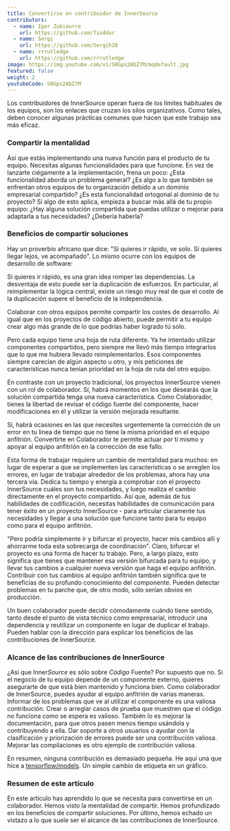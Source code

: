 ```yaml
---
title: Convertirse en contribuidor de InnerSource
contributors:
  - name: Igor Zubiaurre
    url: https://github.com/fioddor
  - name: Sergi
    url: https://github.com/Sergih28
  - name: rrrutledge
    url: https://github.com/rrrutledge
image: https://img.youtube.com/vi/S0Gps2AbZ7M/mqdefault.jpg
featured: false
weight: 2
youtubeCode: S0Gps2AbZ7M
---
```

<div class="paragraph">
<p>Los contribuidores de InnerSource operan fuera de los límites habituales de los equipos, son los enlaces que cruzan los silos organizativos. Como tales, deben conocer algunas prácticas comunes que hacen que este trabajo sea más eficaz.</p>
</div>
<div class="sect2">
<h3 id="_compartir_la_mentalidad">Compartir la mentalidad</h3>
<div class="paragraph">
<p>Así que estás implementando una nueva función para el producto de tu equipo. Necesitas algunas funcionalidades para que funcione. En vez de lanzarte ciégamente a la implementación, frena un poco: ¿Esta funcionalidad aborda un problema general? ¿Es algo a lo que también se enfrentan otros equipos de tu organización debido a un dominio empresarial compartido? ¿Es esta funcionalidad ortogonal al dominio de tu proyecto? Si algo de esto aplica, empieza a buscar más allá de tu propio equipo: ¿Hay alguna solución compartida que puedas utilizar o mejorar para adaptarla a tus necesidades? ¿Debería haberla?</p>
</div>
</div>
<div class="sect2">
<h3 id="_beneficios_de_compartir_soluciones">Beneficios de compartir soluciones</h3>
<div class="paragraph">
<p>Hay un proverbio africano que dice: "Si quieres ir rápido, ve solo. Si quieres llegar lejos, ve acompañado". Lo mismo ocurre con los equipos de desarrollo de software:</p>
</div>
<div class="paragraph">
<p>Si quieres ir rápido, es una gran idea romper las dependencias. La desventaja de esto puede ser la duplicación de esfuerzos. En particular, al reimplementar la lógica central, existe un riesgo muy real de que el coste de la duplicación supere el beneficio de la independencia.</p>
</div>
<div class="paragraph">
<p>Colaborar con otros equipos permite compartir los costes de desarrollo. Al igual que en los proyectos de código abierto, puede permitir a tu equipo crear algo más grande de lo que podrías haber logrado tú solo.</p>
</div>
<div class="paragraph">
<p>Pero cada equipo tiene una hoja de ruta diferente. Ya he intentado utilizar componentes compartidos, pero siempre me llevó más tiempo integrarlos que lo que me hubiera llevado reimplementarlos. Esos componentes siempre carecían de algún aspecto u otro, y mis peticiones de características nunca tenían prioridad en la hoja de ruta del otro equipo.</p>
</div>
<div class="paragraph">
<p>En contraste con un proyecto tradicional, los proyectos InnerSource vienen con un rol de colaborador. Sí, habrá momentos en los que desearás que la solución compartida tenga una nueva característica. Como Colaborador, tienes la libertad de revisar el código fuente del componente, hacer modificaciones en él y utilizar la versión mejorada resultante.</p>
</div>
<div class="paragraph">
<p>Sí, habrá ocasiones en las que necesites urgentemente la corrección de un error en tu línea de tiempo que no tiene la misma prioridad en el equipo anfitrión. Convertirte en Colaborador te permite actuar por tí mismo y apoyar al equipo anfitrión en la corrección de ese fallo.</p>
</div>
<div class="paragraph">
<p>Esta forma de trabajar requiere un cambio de mentalidad para muchos: en lugar de esperar a que se implementen las características o se arreglen los errores, en lugar de trabajar alrededor de los problemas, ahora hay una tercera vía. Dedica tu tiempo y energía a comprobar con el proyecto InnerSource cuáles son tus necesidades, y luego realiza el cambio directamente en el proyecto compartido. Así que, además de tus habilidades de codificación, necesitas habilidades de comunicación para tener éxito en un proyecto InnerSource - para articular claramente tus necesidades y llegar a una solución que funcione tanto para tu equipo como para el equipo anfitrión.</p>
</div>
<div class="paragraph">
<p>"Pero podría simplemente ir y bifurcar el proyecto, hacer mis cambios allí y ahorrarme toda esta sobrecarga de coordinación". Claro, bifurcar el proyecto es una forma de hacer tu trabajo. Pero, a largo plazo, esto significa que tienes que mantener esa versión bifurcada para tu equipo, y llevar tus cambios a cualquier nueva versión que haga el equipo anfitrión. Contribuir con tus cambios al equipo anfitrión también significa que te beneficias de su profundo conocimiento del componente. Pueden detectar problemas en tu parche que, de otro modo, sólo serían obvios en producción.</p>
</div>
<div class="paragraph">
<p>Un buen colaborador puede decidir cómodamente cuándo tiene sentido, tanto desde el punto de vista técnico como empresarial, introducir una dependencia y reutilizar un componente en lugar de duplicar el trabajo. Pueden hablar con la dirección para explicar los beneficios de las contribuciones de InnerSource.</p>
</div>
</div>
<div class="sect2">
<h3 id="_alcance_de_las_contribuciones_de_innersource">Alcance de las contribuciones de InnerSource</h3>
<div class="paragraph">
<p>¿Así que Inner<em>Source</em> es sólo sobre <em>Código</em> Fuente? Por supuesto que no. Si el negocio de tu equipo depende de un componente externo, quieres asegurarte de que está bien mantenido y funciona bien. Como colaborador de InnerSource, puedes ayudar al equipo anfitrión de varias maneras. Informar de los problemas que ve al utilizar el componente es una valiosa contribución. Crear o arreglar casos de prueba que muestren que el código no funciona como se espera es valioso. También lo es mejorar la documentación, para que otros pasen menos tiempo usándola y contribuyendo a ella. Dar soporte a otros usuarios o ayudar con la clasificación y priorización de errores puede ser una contribución valiosa. Mejorar las compilaciones es otro ejemplo de contribución valiosa.</p>
</div>
<div class="paragraph">
<p>En resumen, ninguna contribución es demasiado pequeña. He aquí una que hice
a <a href="https://github.com/tensorflow/models/pull/4784">tensorflow/models</a>. Un simple cambio de etiqueta en un gráfico.</p>
</div>
</div>
<div class="sect2">
<h3 id="_resumen_de_este_artículo">Resumen de este artículo</h3>
<div class="paragraph">
<p>En este artículo has aprendido lo que se necesita para convertirse en un colaborador. Hemos visto la mentalidad de compartir. Hemos profundizado en los beneficios de compartir soluciones. Por último, hemos echado un vistazo a lo que suele ser el alcance de las contribuciones de InnerSource.</p>
</div>
</div>
<!--- This file autogenerated from https://github.com/InnerSourceCommons/InnerSourceLearningPath/blob/master/scripts -->